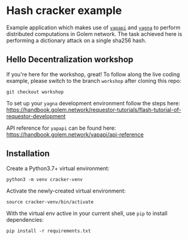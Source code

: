 # Hash cracker example

Example application which makes use of [`yapapi`](https://github.com/golemfactory/yapapi) and [`yagna`](https://github.com/golemfactory/yagna) to perform distributed computations in Golem network.
The task achieved here is performing a dictionary attack on a single sha256 hash.

## Hello Decentralization workshop

If you're here for the workshop, great! To follow along the live coding example, please switch to the branch `workshop` after cloning this repo:
```
git checkout workshop
```

To set up your `yagna` development environment follow the steps here: https://handbook.golem.network/requestor-tutorials/flash-tutorial-of-requestor-development

API reference for `yapapi` can be found here: https://handbook.golem.network/yapapi/api-reference

## Installation
Create a Python3.7+ virtual environment:
```
python3 -m venv cracker-venv
```

Activate the newly-created virtual environment:
```
source cracker-venv/bin/activate
```

With the virtual env active in your current shell, use `pip` to install dependencies:
```
pip install -r requirements.txt
```
